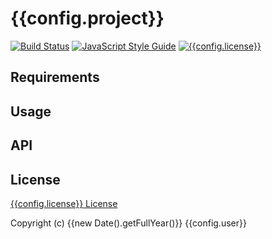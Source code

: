 # {{config.project}}

[![Build Status](https://travis-ci.org/{{config.user}}/{{config.project}}.svg?branch=master)](https://travis-ci.org/{{config.user}}/{{config.project}})
[![JavaScript Style Guide](https://img.shields.io/badge/code_style-standard-brightgreen.svg)](https://standardjs.com)
[![{{config.license}}](https://img.shields.io/badge/license-{{config.license}}-blue.svg)](https://github.com/{{config.user}}/{{config.project}}/blob/master/LICENSE)

## Requirements

## Usage

## API

## License

[{{config.license}} License](https://github.com/{{config.user}}/{{config.project}}/blob/master/LICENSE)

Copyright (c) {{new Date().getFullYear()}} {{config.user}}
